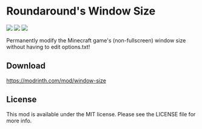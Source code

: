 # Roundaround's Window Size

<img src="https://img.shields.io/badge/Loader-Fabric-%23313e51?style=for-the-badge"/>
<img src="https://img.shields.io/badge/MC-1.21--1.21.5-%23313e51?style=for-the-badge"/>
<img src="https://img.shields.io/badge/Side-Client-%23313e51?style=for-the-badge"/>

Permanently modify the Minecraft game's (non-fullscreen) window size without having to edit options.txt!

## Download

https://modrinth.com/mod/window-size

## License

This mod is available under the MIT license. Please see the LICENSE file for more info.